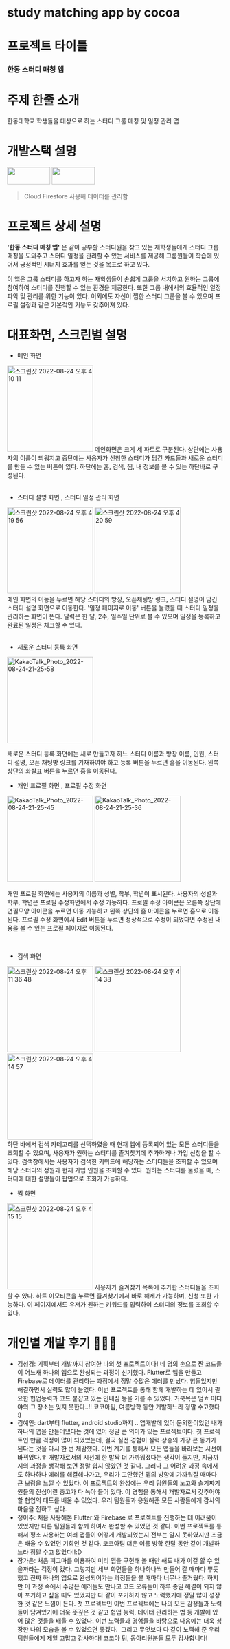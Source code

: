 # study matching app by cocoa

# 프로젝트 타이틀

### 한동 스터디 매칭 앱 


# 주제 한줄 소개

한동대학교 학생들을 대상으로 하는 스터디 그룹 매칭 및 일정 관리  앱 

# 개발스택 설명
<div>
<img src="https://img.shields.io/badge/Flutter-02569B?style=for-the badge&logo=Flutter&logoColor=white" width="100" height="40">   
<img src="https://img.shields.io/badge/Firebase-FFCA28?style=for-the badge&logo=Firebase&logoColor=white" width="100" height="40">
</div>

  >Cloud Firestore 사용해 데이터를 관리함     

# 프로젝트 상세 설명

**'한동 스터디 매칭 앱'** 은  같이 공부할 스터디원을 찾고 있는 재학생들에게 스터디 그룹 매칭을 도와주고 스터디 일정을 관리할 수 있는 서비스를 제공해 그룹원들이 학습에 있어서 긍정적인 시너지 효과를 얻는 것을 목표로 하고 있다. 

이 앱은 그룹 스터디를 하고자 하는 재학생들이 손쉽게 그룹을 서치하고 원하는 그룹에  참여하여 스터디를 진행할 수 있는 환경을 제공한다.  또한 그룹 내에서의 효율적인 일정 파악 및 관리를 위한 기능이 있다. 이외에도 자신이 찜한 스터디 그룹을 볼 수 있으며 프로필 설정과 같은 기본적인 기능도 갖추어져 있다. 

# 대표화면, 스크린별 설명
*  메인 화면 
<img width="200" alt="스크린샷 2022-08-24 오후 4 10 11" src="https://user-images.githubusercontent.com/89564518/186391331-7401e895-0129-4ffa-a6c6-45d2e28b46ea.png">
메인화면은 크게 세 파트로 구분된다. 상단에는 사용자의 이름이 띄워지고 중단에는 사용자가 신청한 스터디가 담긴 카드들과 새로운 스터디를 만들 수 있는 버튼이 있다. 하단에는 홈, 검색, 찜, 내 정보를 볼 수 있는 하단바로 구성된다.<br/><br/>

* 스터디 설명 화면 , 스터디 일정 관리 화면
<div>
<img width="200" alt="스크린샷 2022-08-24 오후 4 19 56" src="https://user-images.githubusercontent.com/89564518/186393411-3bbc12ea-8904-44af-9bf3-49e92b41a325.png">
<img width="200" alt="스크린샷 2022-08-24 오후 4 20 59" src="https://user-images.githubusercontent.com/89564518/186393654-495f557a-c8ed-4681-abdf-9f73342a8c2a.png">
</div>
메인 화면의 이동을 누르면 해당 스터디의 방장, 오픈채팅방 링크, 스터디 설명이 담긴 스터디 설명 화면으로 이동한다. '일정 페이지로 이동' 버튼을 눌렀을 때 스터디 일정을 관리하는 화면이 뜬다. 달력은 한 달, 2주, 일주일 단위로 볼 수 있으며 일정을 등록하고 완료된 일정은 체크할 수 있다. <br/><br/>

* 새로운 스터디 등록 화면
 <img width="200" alt="KakaoTalk_Photo_2022-08-24-21-25-58" src="https://user-images.githubusercontent.com/79932335/186420427-076f770b-9d92-4ae4-9c88-500547a96d99.png">

 새로운 스터디 등록 화면에는 새로 만들고자 하느 스터디 이름과 방장 이름, 인원, 스터디 설명, 오픈 채팅방 링크를 기재하여야 하고 등록 버튼을 누르면 홈을 이동된다. 왼쪽 상단의 화살표 버튼을 누르면 홈을 이동된다.
 </br>
 * 개인 프로필 화면 , 프로필 수정 화면
 <div>
 <img width="200" alt="KakaoTalk_Photo_2022-08-24-21-25-45" src="https://user-images.githubusercontent.com/79932335/186420377-e60d4e72-e3fc-4d9a-9c34-b5ea0724cc3c.png">
 <img width="200" alt="KakaoTalk_Photo_2022-08-24-21-25-36" src="https://user-images.githubusercontent.com/79932335/186420300-2910898d-301b-4295-b332-3fbc2d505ac1.png">

   개인 프로필 화면에는 사용자의 이름과 성별, 학부, 학년이 표시된다. 사용자의 성별과 학부, 학년은 프로필 수정화면에서 수정 가능하다. 프로필 수정 아이콘은 오른쪽 상단에 연필모양 아이콘을 누르면 이동 가능하고 왼쪽 상단의 홈 아이콘을 누르면 홈으로 이동된다. 프로필 수정 화면에서 Edit 버튼을 누르면 정상적으로 수정이 되었다면 수정된 내용을 볼 수 있는 프로필 페이지로 이동된다.
 </div>
 </br>
 
* 검색 화면
<div>
<img width="200" alt="스크린샷 2022-08-24 오후 11 36 48" src="https://user-images.githubusercontent.com/89564518/186446703-ceb4560d-5e65-4c2f-a7b9-9c1eb09337d8.png">
<img width="200" alt="스크린샷 2022-08-24 오후 4 14 38" src="https://user-images.githubusercontent.com/89564518/186445871-ce8d0cb8-188c-4ab4-9904-fbd26e8cbb8d.png">
<img width="200" alt="스크린샷 2022-08-24 오후 4 14 57" src="https://user-images.githubusercontent.com/89564518/186445881-d9284461-6803-4dd9-bc71-52431b70b662.png">
</div>
하단 바에서 검색 카테고리를 선택하였을 때 현재 앱에 등록되어 있는 모든 스터디들을 조회할 수 있으며, 사용자가 원하는 스터디를 즐겨찾기에 추가하거나 가입 신청을 할 수 있다. 검색창에서는 사용자가 검색한 키워드에 해당하는 스터디들을 조회할 수 있으며 해당 스터디의 정원과 현재 가입 인원을 조회할 수 있다. 원하는 스터디를 눌렀을 때, 스터디에 대한 설명들이 팝업으로 조회가 가능하다. <br/>

* 찜 화면
<img width="200" alt="스크린샷 2022-08-24 오후 4 15 15" src="https://user-images.githubusercontent.com/89564518/186446914-35d3bf5b-2fcd-426e-9b58-755a1822b5fe.png">
사용자가 즐겨찾기 목록에 추가한 스터디들을 조회할 수 있다. 하트 이모티콘을 누르면 즐겨찾기에서 바로 해제가 가능하며, 신청 또한 가능하다. 이 페이지에서도 유저가 원하는 키워드를 입력하여 스터디의 정보를 조회할 수 있다. 

# 개인별 개발 후기 👩🏻‍💻

- 김성경: 기획부터 개발까지 참여한 나의 첫 프로젝트이다! 네 명의 손으로 짠 코드들이 어느새 하나의 앱으로 완성되는 과정이 신기했다. Flutter로 앱을 만들고 Firebase로 데이터를 관리하는 과정에서 정말 수많은 에러를 만났다. 힘들었지만 해결하면서 실력도 많이 늘었다. 이번 프로젝트를 통해 함께 개발하는 데 있어서 필요한 협업능력과 코드 붙잡고 있는 인내심 등을 기를 수 있었다. 거북목은 덤ㅎ 이디야의 그 장소는 잊지 못한다..!! 코코아팀, 여름방학 동안 개발하느라 정말 수고했다 :)
- 김예인: dart부터 flutter, android studio까지 .. 앱개발에 있어 문외한이었던 내가 하나의 앱을 만들어냈다는 것에 있어 정말 큰 의미가 있는 프로젝트이다. 첫 프로젝트인 만큼 걱정이 많이 되었었는데, 결국 실전 경험이 실력 상승의 가장 큰 동기가 된다는 것을 다시 한 번 체감했다. 이번 계기를 통해서 모든 앱들을 바라보는 시선이 바뀌었다.ㅎ 개발자로서의 시선에 한 발짝 더 가까워졌다는 생각이 들지만, 지금까지의 과정을 생각해 보면 정말 쉽지 않았던 것 같다. 그러나 그 어려운 과정 속에서도 하나하나 에러를 해결해나가고, 우리가 고안했던 앱의 방향에 가까워질 때마다 큰 보람을 느낄 수 있었다. 이 프로젝트의 완성에는 우리 팀원들의 노고와 슬기짜기원들의 진심어린 충고가 다 녹아 들어 있다. 이 경험을 통해서 개발자로서 갖추어야 할 협업의 태도를 배울 수 있었다. 우리 팀원들과 응원해준 모든 사람들에게 감사의 마음을 전하고 싶다.
- 정이주: 처음 사용해본 Flutter 와 Firebase 로 프로젝트를 진행하는 데 어려움이 있었지만 다른 팀원들과 함께 하여서 완성할 수 있었던 것 같다. 이번 프로젝트를 통해서 평소 사용하는 여러 앱들이 어떻게 개발되었는지 전부는 알지 못하였지만 조금은 배울 수 있었던 기회인 것 같다. 코코아팀 더운 여름 방학 한달 동안 같이 개발하느라 정말 수고 많았다!!:D
- 장가은: 처음 피그마를 이용하여 미리 앱을 구현해 볼 때만 해도 내가 이걸 할 수 있을까라는 걱정이 컸다. 그렇지만 세부 화면들을 하나하나씩 만들어 갈 때마다 뿌듯했고 진짜 하나의 앱으로 완성되어가는 과정들을 볼 때마다 너무나 즐거웠다. 하지만 이 과정 속에서 수많은 에러들도 만나고 코드 오류들이 하루 종일 해결이 되지 않아 포기하고 싶을 때도 있었지만 다 같이 포기하지 않고 노력했기에 정말 많이 성장한 것 같은 느낌이 든다. 첫 프로젝트인 이번 프로젝트에는 나의 모든 감정들과 노력들이 담겨있기에 더욱 뜻깊은 것 같고 협업 능력, 데이터 관리하는 법 등 개발에 있어 많은 것들을 배울 수 있었다. 이번 노력들과 경험들을 바탕으로 다음에는 더욱 성장한 나의 모습을 볼 수 있었으면 좋겠다.  그리고 무엇보다 다 같이 노력해 준 우리 팀원들에게 제일 고맙고 감사하다!  코코아 팀, 동아리원분들 모두 감사합니다! 
